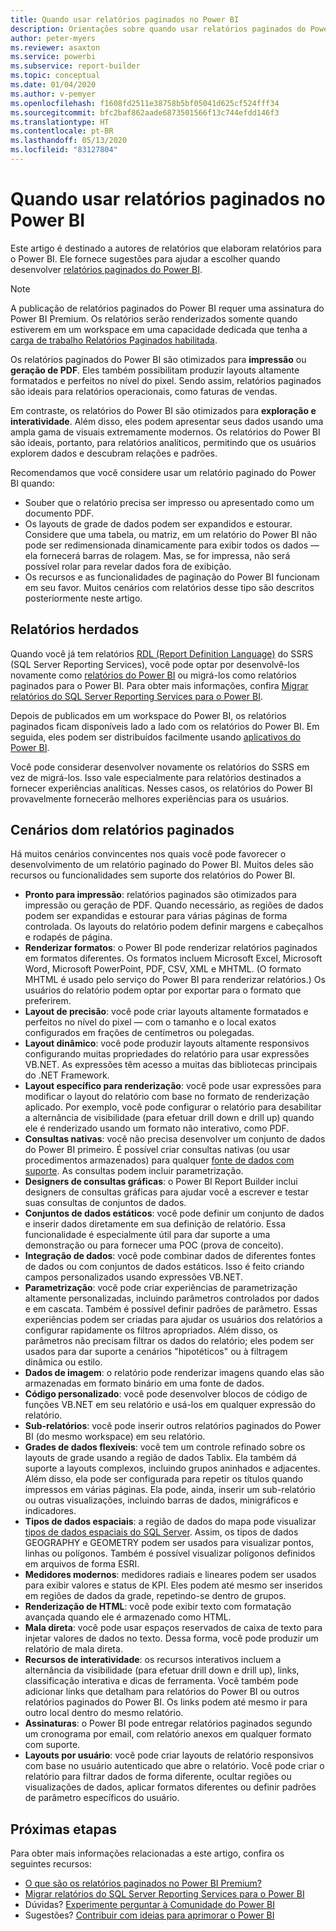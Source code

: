 ```yaml
---
title: Quando usar relatórios paginados no Power BI
description: Orientações sobre quando usar relatórios paginados do Power BI.
author: peter-myers
ms.reviewer: asaxton
ms.service: powerbi
ms.subservice: report-builder
ms.topic: conceptual
ms.date: 01/04/2020
ms.author: v-pemyer
ms.openlocfilehash: f1608fd2511e38758b5bf05041d625cf524fff34
ms.sourcegitcommit: bfc2baf862aade6873501566f13c744efdd146f3
ms.translationtype: HT
ms.contentlocale: pt-BR
ms.lasthandoff: 05/13/2020
ms.locfileid: "83127804"
---
```

# <a name="when-to-use-paginated-reports-in-power-bi"></a>Quando usar relatórios paginados no Power BI

Este artigo é destinado a autores de relatórios que elaboram relatórios para o Power BI. Ele fornece sugestões para ajudar a escolher quando desenvolver [relatórios paginados do Power BI](../paginated-reports/paginated-reports-report-builder-power-bi.md).

> [!NOTE]
> A publicação de relatórios paginados do Power BI requer uma assinatura do Power BI Premium. Os relatórios serão renderizados somente quando estiverem em um workspace em uma capacidade dedicada que tenha a [carga de trabalho Relatórios Paginados habilitada](../admin/service-admin-premium-workloads.md#paginated-reports).

Os relatórios paginados do Power BI são otimizados para **impressão** ou **geração de PDF**. Eles também possibilitam produzir layouts altamente formatados e perfeitos no nível do pixel. Sendo assim, relatórios paginados são ideais para relatórios operacionais, como faturas de vendas.

Em contraste, os relatórios do Power BI são otimizados para **exploração e interatividade**. Além disso, eles podem apresentar seus dados usando uma ampla gama de visuais extremamente modernos. Os relatórios do Power BI são ideais, portanto, para relatórios analíticos, permitindo que os usuários explorem dados e descubram relações e padrões.

Recomendamos que você considere usar um relatório paginado do Power BI quando:

- Souber que o relatório precisa ser impresso ou apresentado como um documento PDF.
- Os layouts de grade de dados podem ser expandidos e estourar. Considere que uma tabela, ou matriz, em um relatório do Power BI não pode ser redimensionada dinamicamente para exibir todos os dados — ela fornecerá barras de rolagem. Mas, se for impressa, não será possível rolar para revelar dados fora de exibição.
- Os recursos e as funcionalidades de paginação do Power BI funcionam em seu favor. Muitos cenários com relatórios desse tipo são descritos posteriormente neste artigo.

## <a name="legacy-reports"></a>Relatórios herdados

Quando você já tem relatórios [RDL (Report Definition Language)](/sql/reporting-services/reports/report-definition-language-ssrs) do SSRS (SQL Server Reporting Services), você pode optar por desenvolvê-los novamente como [relatórios do Power BI](../consumer/end-user-reports.md) ou migrá-los como relatórios paginados para o Power BI. Para obter mais informações, confira [Migrar relatórios do SQL Server Reporting Services para o Power BI](migrate-ssrs-reports-to-power-bi.md).

Depois de publicados em um workspace do Power BI, os relatórios paginados ficam disponíveis lado a lado com os relatórios do Power BI. Em seguida, eles podem ser distribuídos facilmente usando [aplicativos do Power BI](../collaborate-share/service-create-distribute-apps.md).

Você pode considerar desenvolver novamente os relatórios do SSRS em vez de migrá-los. Isso vale especialmente para relatórios destinados a fornecer experiências analíticas. Nesses casos, os relatórios do Power BI provavelmente fornecerão melhores experiências para os usuários.

## <a name="paginated-report-scenarios"></a>Cenários dom relatórios paginados

Há muitos cenários convincentes nos quais você pode favorecer o desenvolvimento de um relatório paginado do Power BI. Muitos deles são recursos ou funcionalidades sem suporte dos relatórios do Power BI.

- **Pronto para impressão**: relatórios paginados são otimizados para impressão ou geração de PDF. Quando necessário, as regiões de dados podem ser expandidas e estourar para várias páginas de forma controlada. Os layouts do relatório podem definir margens e cabeçalhos e rodapés de página.
- **Renderizar formatos**: o Power BI pode renderizar relatórios paginados em formatos diferentes. Os formatos incluem Microsoft Excel, Microsoft Word, Microsoft PowerPoint, PDF, CSV, XML e MHTML. (O formato MHTML é usado pelo serviço do Power BI para renderizar relatórios.) Os usuários do relatório podem optar por exportar para o formato que preferirem.
- **Layout de precisão**: você pode criar layouts altamente formatados e perfeitos no nível do pixel — com o tamanho e o local exatos configurados em frações de centímetros ou polegadas.
- **Layout dinâmico**: você pode produzir layouts altamente responsivos configurando muitas propriedades do relatório para usar expressões VB.NET. As expressões têm acesso a muitas das bibliotecas principais do .NET Framework.
- **Layout específico para renderização**: você pode usar expressões para modificar o layout do relatório com base no formato de renderização aplicado. Por exemplo, você pode configurar o relatório para desabilitar a alternância de visibilidade (para efetuar drill down e drill up) quando ele é renderizado usando um formato não interativo, como PDF.
- **Consultas nativas**: você não precisa desenvolver um conjunto de dados do Power BI primeiro. É possível criar consultas nativas (ou usar procedimentos armazenados) para qualquer [fonte de dados com suporte](../paginated-reports/paginated-reports-data-sources.md). As consultas podem incluir parametrização.
- **Designers de consultas gráficas**: o Power BI Report Builder inclui designers de consultas gráficas para ajudar você a escrever e testar suas consultas de conjuntos de dados.
- **Conjuntos de dados estáticos**: você pode definir um conjunto de dados e inserir dados diretamente em sua definição de relatório. Essa funcionalidade é especialmente útil para dar suporte a uma demonstração ou para fornecer uma POC (prova de conceito).
- **Integração de dados**: você pode combinar dados de diferentes fontes de dados ou com conjuntos de dados estáticos. Isso é feito criando campos personalizados usando expressões VB.NET.
- **Parametrização**: você pode criar experiências de parametrização altamente personalizadas, incluindo parâmetros controlados por dados e em cascata. Também é possível definir padrões de parâmetro. Essas experiências podem ser criadas para ajudar os usuários dos relatórios a configurar rapidamente os filtros apropriados. Além disso, os parâmetros não precisam filtrar os dados do relatório; eles podem ser usados para dar suporte a cenários "hipotéticos" ou à filtragem dinâmica ou estilo.
- **Dados de imagem**: o relatório pode renderizar imagens quando elas são armazenadas em formato binário em uma fonte de dados.
- **Código personalizado**: você pode desenvolver blocos de código de funções VB.NET em seu relatório e usá-los em qualquer expressão do relatório.
- **Sub-relatórios**: você pode inserir outros relatórios paginados do Power BI (do mesmo workspace) em seu relatório.
- **Grades de dados flexíveis**: você tem um controle refinado sobre os layouts de grade usando a região de dados Tablix. Ela também dá suporte a layouts complexos, incluindo grupos aninhados e adjacentes. Além disso, ela pode ser configurada para repetir os títulos quando impressos em várias páginas. Ela pode, ainda, inserir um sub-relatório ou outras visualizações, incluindo barras de dados, minigráficos e indicadores.
- **Tipos de dados espaciais**: a região de dados do mapa pode visualizar [tipos de dados espaciais do SQL Server](/sql/relational-databases/spatial/spatial-data-sql-server). Assim, os tipos de dados GEOGRAPHY e GEOMETRY podem ser usados para visualizar pontos, linhas ou polígonos. Também é possível visualizar polígonos definidos em arquivos de forma ESRI.
- **Medidores modernos**: medidores radiais e lineares podem ser usados para exibir valores e status de KPI. Eles podem até mesmo ser inseridos em regiões de dados da grade, repetindo-se dentro de grupos.
- **Renderização de HTML**: você pode exibir texto com formatação avançada quando ele é armazenado como HTML.
- **Mala direta**: você pode usar espaços reservados de caixa de texto para injetar valores de dados no texto. Dessa forma, você pode produzir um relatório de mala direta.
- **Recursos de interatividade**: os recursos interativos incluem a alternância da visibilidade (para efetuar drill down e drill up), links, classificação interativa e dicas de ferramenta. Você também pode adicionar links que detalham para relatórios do Power BI ou outros relatórios paginados do Power BI. Os links podem até mesmo ir para outro local dentro do mesmo relatório.
- **Assinaturas**: o Power BI pode entregar relatórios paginados segundo um cronograma por email, com relatório anexos em qualquer formato com suporte.
- **Layouts por usuário**: você pode criar layouts de relatório responsivos com base no usuário autenticado que abre o relatório. Você pode criar o relatório para filtrar dados de forma diferente, ocultar regiões ou visualizações de dados, aplicar formatos diferentes ou definir padrões de parâmetro específicos do usuário.

## <a name="next-steps"></a>Próximas etapas

Para obter mais informações relacionadas a este artigo, confira os seguintes recursos:

- [O que são os relatórios paginados no Power BI Premium?](../paginated-reports/paginated-reports-report-builder-power-bi.md)
- [Migrar relatórios do SQL Server Reporting Services para o Power BI](migrate-ssrs-reports-to-power-bi.md)
- Dúvidas? [Experimente perguntar à Comunidade do Power BI](https://community.powerbi.com/)
- Sugestões? [Contribuir com ideias para aprimorar o Power BI](https://ideas.powerbi.com/)
